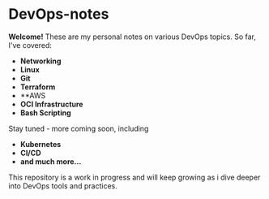 # DevOps-notes


**Welcome!** These are my personal notes on various DevOps topics. So far, I've covered:

- **Networking**
- **Linux**
- **Git**
- **Terraform**
- **AWS
- **OCI Infrastructure** 
- **Bash Scripting**

Stay tuned - more coming soon, including 

- **Kubernetes**
- **CI/CD**
- **and much more...**

This repository is a work in progress and will keep growing as i dive deeper into DevOps tools and practices.

